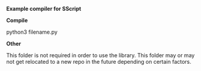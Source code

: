 **Example compiler for SScript**


**Compile**

python3 filename.py

**Other**

This folder is not required in order to use the library. This folder may or may not get relocated to a new repo in the future depending on certain factors.  
